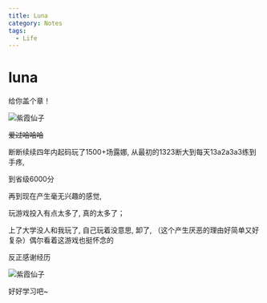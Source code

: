 ```yaml
---
title: Luna
category: Notes
tags:
  - Life
---
```


# luna

给你盖个章！

![紫霞仙子](http://shp.qpic.cn/ishow/2735012115/1548055074_-695593207_32429_sProdImgNo_8.jpg/0)

~~爱过哈哈哈~~

断断续续四年内起码玩了1500+场露娜, 从最初的1323断大到每天13a2a3a3练到手疼, 

到省级6000分

再到现在产生毫无兴趣的感觉, 

玩游戏投入有点太多了, 真的太多了；

上了大学没人和我玩了, 自己玩着没意思, 卸了, （这个产生厌恶的理由好简单又好复杂）偶尔看着这游戏也挺怀念的


反正感谢经历

![紫霞仙子](http://shp.qpic.cn/ishow/2735012115/1548055074_-695593207_32429_sProdImgNo_8.jpg/0)

好好学习吧~

